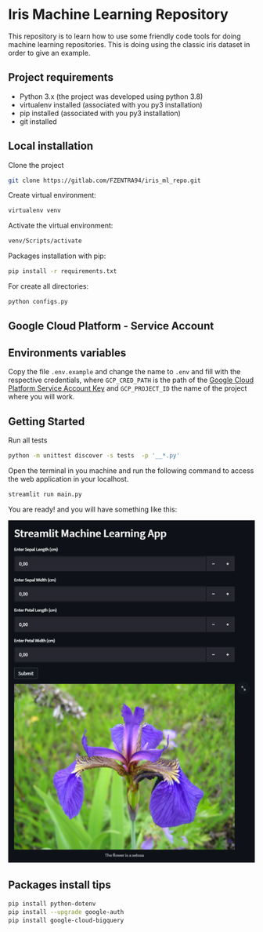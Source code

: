 # Iris Machine Learning Repository
This repository is to learn how to use some friendly code tools for doing machine learning repositories.
This is doing using the classic iris dataset in order to give an example.


## Project requirements
* Python 3.x (the project was developed using python 3.8)
* virtualenv installed (associated with you py3 installation)
* pip installed (associated with you py3 installation)
* git installed

## Local installation
Clone the project
```bash
git clone https://gitlab.com/FZENTRA94/iris_ml_repo.git
```
Create virtual environment:
```bash
virtualenv venv
```
Activate the virtual environment:
```bash
venv/Scripts/activate
```
Packages installation with pip:
```bash
pip install -r requirements.txt
```
For create all directories:
```bash
python configs.py
```

## Google Cloud Platform - Service Account


## Environments variables
Copy the file `.env.example` and change the name to `.env` and fill with the respective credentials, where
`GCP_CRED_PATH` is the path of the [Google Cloud Platform Service Account Key](https://cloud.google.com/iam/docs/creating-managing-service-account-keys) and `GCP_PROJECT_ID` the name of the project 
where you will work.

## Getting Started
Run all tests
```bash
python -m unittest discover -s tests  -p '__*.py' 
```

Open the terminal in you machine and run the following command to access the web application in your localhost.
```bash
streamlit run main.py
```

You are ready! and you will have something like this:

 ![front example](statics/front_example.png)
 
## Packages install tips

```bash
pip install python-dotenv
pip install --upgrade google-auth
pip install google-cloud-bigquery
```
